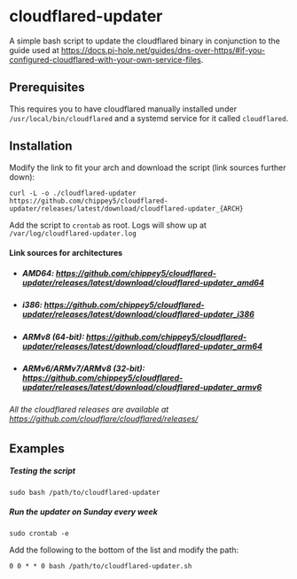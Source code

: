 # cloudflared-updater

A simple bash script to update the cloudflared binary in conjunction to the guide used at https://docs.pi-hole.net/guides/dns-over-https/#if-you-configured-cloudflared-with-your-own-service-files. 

## Prerequisites
This requires you to have cloudflared manually installed under `/usr/local/bin/cloudflared` and a systemd service for it called `cloudflared`.
<br>

## Installation

Modify the link to fit your arch and download the script (link sources further down):

```
curl -L -o ./cloudflared-updater https://github.com/chippey5/cloudflared-updater/releases/latest/download/cloudflared-updater_{ARCH}
```

Add the script to `crontab` as root. Logs will show up at `/var/log/cloudflared-updater.log`


#### Link sources for architectures

* ##### AMD64: https://github.com/chippey5/cloudflared-updater/releases/latest/download/cloudflared-updater_amd64

* ##### i386: https://github.com/chippey5/cloudflared-updater/releases/latest/download/cloudflared-updater_i386

* ##### ARMv8 (64-bit): https://github.com/chippey5/cloudflared-updater/releases/latest/download/cloudflared-updater_arm64

* ##### ARMv6/ARMv7/ARMv8 (32-bit): https://github.com/chippey5/cloudflared-updater/releases/latest/download/cloudflared-updater_armv6


###### All the _cloudflared_ releases are available at https://github.com/cloudflare/cloudflared/releases/

## Examples 

##### Testing the script

`sudo bash /path/to/cloudflared-updater`

##### Run the updater on Sunday every week

`sudo crontab -e`

Add the following to the bottom of the list and modify the path:
```
0 0 * * 0 bash /path/to/cloudflared-updater.sh
```
